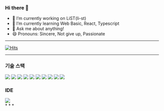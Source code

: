 ### Hi there 👋

- 🔭 I’m currently working on LiST(li-st)
- 🌱 I’m currently learning Web Basic, React, Typescript
- 💬 Ask me about anything!
- 😄 Pronouns: Sincere, Not give up, Passionate

* * *
[![Hits](https://hits.seeyoufarm.com/api/count/incr/badge.svg?url=https%3A%2F%2Fgithub.com%2FJangHyuckYun&count_bg=%236C52EF&title_bg=%23555555&icon=intellijidea.svg&icon_color=%23E7E7E7&title=hits&edge_flat=false)](https://hits.seeyoufarm.com)
* * *
### 기술 스택
<div>
<img src="https://img.shields.io/badge/HTML--E34F26?style=flat&logo=HTML5&logoColor=E34F26">
<img src="https://img.shields.io/badge/CSS--1572B6?style=flat&logo=CSS3&logoColor=1572B6">
<img src="https://img.shields.io/badge/JS--F7DF1E?style=flat&logo=JavaScript&logoColor=F7DF1E">
<img src="https://img.shields.io/badge/React--61DAFB?style=flat&logo=React&logoColor=61DAFB">
<img src="https://img.shields.io/badge/Node.js--339933?style=flat&logo=Node.Js&logoColor=339933">
<img src="https://img.shields.io/badge/Chart.js--FF6384?style=flat&logo=Chart.js&logoColor=FF6384">
<img src="https://img.shields.io/badge/Java--ffffff?style=flat&logo=Java&logoColor=ffffff">
<img src="https://img.shields.io/badge/Spring--6DB33F?style=flat&logo=Spring&logoColor=6DB33F">
<img src="https://img.shields.io/badge/SpringBoot--6DB33F?style=flat&logo=SpringBoot&logoColor=6DB33F">
<img src="https://img.shields.io/badge/MariaDB--FFFFFF?style=flat&logo=MariaDB&logoColor=FFFFFF">
</div>

### IDE
<div>
<img src="https://img.shields.io/badge/IntelliJ--FFFFFF?style=flat&logo=IntelliJIDEA&logoColor=FFFFFF"/>
</div>
* * *
<!--
**JangHyuckYun/JangHyuckYun** is a ✨ _special_ ✨ repository because its `README.md` (this file) appears on your GitHub profile.

Here are some ideas to get you started:

- 🔭 I’m currently working on LiST(li-st)
- 🌱 I’m currently learning Web Basic, React
- 👯 I’m looking to collaborate on ...
- 🤔 I’m looking for help with ...
- 💬 Ask me about ...
- 📫 How to reach me: ...
- 😄 Pronouns: Sincere, Not give up, Passionate
- ⚡ Fun fact: ...
-->

[![Top Langs](https://github-readme-stats.vercel.app/api/top-langs/?username=JangHyuckYun&layout=compact&theme=tokyonight)](https://github.com/anuraghazra/github-readme-stats)

[![Anurag's GitHub stats](https://github-readme-stats.vercel.app/api?username=JangHyuckYun&show_icons=true&theme=tokyonight)](https://github.com/anuraghazra/github-readme-stats)
